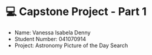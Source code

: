 # 💻 Capstone Project - Part 1

* Name: Vanessa Isabela Denny
* Student Number: 041070914
* Project: Astronomy Picture of the Day Search